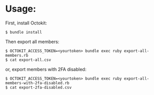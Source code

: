 # Usage:

First, install Octokit:

```shell
$ bundle install
```

Then export all members:

```shell
$ OCTOKIT_ACCESS_TOKEN=<yourtoken> bundle exec ruby export-all-members.rb
$ cat export-all.csv
```

or, export members with 2FA disabled:

```shell
$ OCTOKIT_ACCESS_TOKEN=<yourtoken> bundle exec ruby export-all-members-with-2fa-disabled.rb
$ cat export-2fa-disabled.csv
```
